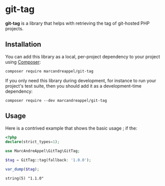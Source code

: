# git-tag

**git-tag** is a library that helps with retrieving the tag of git-hosted PHP projects.

## Installation

You can add this library as a local, per-project dependency to your project using [Composer](https://getcomposer.org/):

```shell
composer require marcandreappel/git-tag
```

If you only need this library during development, for instance to run your project's test suite, then you should add it as a development-time dependency:

```shell
composer require --dev marcandreappel/git-tag
```
## Usage

Here is a contrived example that shows the basic usage ; if the:

```php
<?php
declare(strict_types=1);

use MarcAndreAppel\GitTag\GitTag;

$tag = GitTag::tag(fallback: '1.0.0');

var_dump($tag);
```

```shell
string(5) "1.1.0"
```
